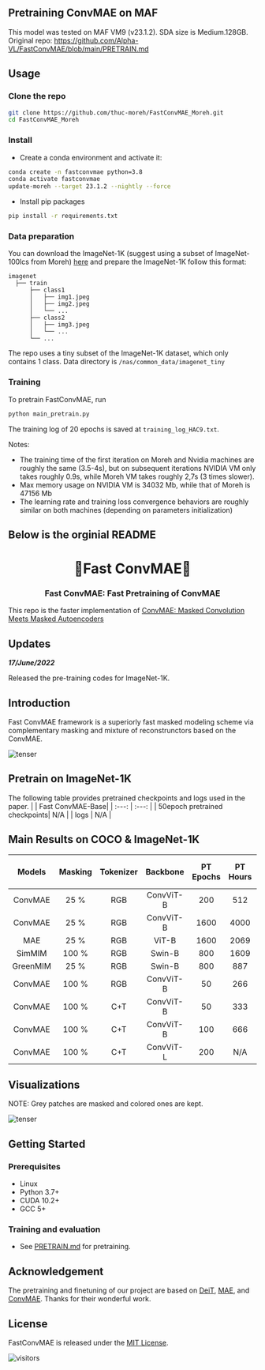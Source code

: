 ## Pretraining ConvMAE on MAF
This model was tested on MAF VM9 (v23.1.2). SDA size is Medium.128GB.
Original repo: https://github.com/Alpha-VL/FastConvMAE/blob/main/PRETRAIN.md

## Usage
### Clone the repo
```bash
git clone https://github.com/thuc-moreh/FastConvMAE_Moreh.git
cd FastConvMAE_Moreh
```

### Install

- Create a conda environment and activate it:
```bash
conda create -n fastconvmae python=3.8
conda activate fastconvmae
update-moreh --target 23.1.2 --nightly --force
```

- Install pip packages

```bash
pip install -r requirements.txt
```

### Data preparation

You can download the ImageNet-1K (suggest using a subset of ImageNet-100lcs from Moreh) [here](https://image-net.org) and prepare the ImageNet-1K follow this format:
```tree data
imagenet
  ├── train
      ├── class1
      │   ├── img1.jpeg
      │   ├── img2.jpeg
      │   └── ...
      ├── class2
      │   ├── img3.jpeg
      │   └── ...
      └── ...
```
The repo uses a tiny subset of the ImageNet-1K dataset, which only contains 1 class. Data directory is `/nas/common_data/imagenet_tiny`

### Training
To pretrain FastConvMAE, run

```bash
python main_pretrain.py
```
The training log of 20 epochs is saved at `training_log_HAC9.txt`.

Notes:
- The training time of the first iteration on Moreh and Nvidia machines are roughly the same (3.5-4s), but on subsequent iterations NVIDIA VM only takes roughly 0.9s, while Moreh VM takes roughly 2,7s (3 times slower).
- Max memory usage on NVIDIA VM is 34032 Mb, while that of Moreh is 47156 Mb
- The learning rate and training loss convergence behaviors are roughly similar on both machines (depending on parameters initialization)

## Below is the orginial README
<div align="center">
<h1>🚀Fast ConvMAE🚀</h1>
<h3>Fast ConvMAE: Fast Pretraining of ConvMAE</h3>


</div>

This repo is the faster implementation of [ConvMAE: Masked Convolution Meets Masked Autoencoders](https://arxiv.org/abs/2205.03892)


## Updates
***17/June/2022***

Released the pre-training codes for ImageNet-1K.

## Introduction
Fast ConvMAE framework is a superiorly fast masked modeling scheme via complementary masking and mixture of reconstrunctors based on the ConvMAE. 

![tenser](figures/FastConvMAE.png)

## Pretrain on ImageNet-1K
The following table provides pretrained checkpoints and logs used in the paper.
| | Fast ConvMAE-Base|
| :---: | :---: |
| 50epoch pretrained checkpoints| N/A |
| logs | N/A |


## Main Results on COCO & ImageNet-1K
| Models | Masking | Tokenizer| Backbone | PT Epochs | PT Hours | COCO FT Epochs | $AP^{Box}$ | $AP^{Mask}$ |ImageNet Finetune Epochs | Finetune acc@1(%) | ADE 20K mIoU|
| :---: | :---: | :---: | :---: | :---: | :---: | :---: | :---: | :---: | :---: | :---: | :---: |
| ConvMAE | 25 \% | RGB | ConvViT-B | 200 | 512 | 25 | 50.8 | 45.4 | 100| 84.4 | 48.5 |
| ConvMAE | 25 \% | RGB | ConvViT-B | 1600 | 4000 | 25 | 53.2 | 47.1 | 100 | 85.0 | 51.7 |
| MAE | 25 \% | RGB | ViT-B | 1600 | 2069 | 100 | 50.3 | 44.9 | 100 | 83.6 | 48.1 |
| SimMIM | 100 \% | RGB | Swin-B | 800 | 1609 | 36 | 50.4 | 44.4 | 100 | 84.0 | - |
| GreenMIM | 25 \% | RGB | Swin-B | 800 | 887 | 36 | 50.0 | 44.1 | 100 | 85.1 | - |
| ConvMAE | 100 \% | RGB | ConvViT-B | 50 | 266 | 25 | 51.0 | 45.4 | 100 | 84.4 | 48.3 |
| ConvMAE | 100 \% | C+T |ConvViT-B | 50 | 333 | 25 | 52.8 | 46.9 | 100 | 85.0 | 52.7 |
| ConvMAE | 100 \% | C+T |ConvViT-B | 100 | 666 | 25 | 53.3 | 47.3 | 100 | 85.2 | 52.8 |
| ConvMAE | 100 \% | C+T |ConvViT-L | 200 | N/A | 25 | N/A | N/A | 50 | 86.7 | 54.5 |
## Visualizations

NOTE: Grey patches are masked and colored ones are kept.

![tenser](figures/visualization_example.png)


## Getting Started
### Prerequisites
* Linux
* Python 3.7+
* CUDA 10.2+
* GCC 5+

### Training and evaluation
* See [PRETRAIN.md](PRETRAIN.md) for pretraining.


## Acknowledgement
The pretraining and finetuning of our project are based on [DeiT](https://github.com/facebookresearch/deit), [MAE](https://github.com/facebookresearch/mae), and [ConvMAE](https://github.com/Alpha-VL/ConvMAE). Thanks for their wonderful work.

## License
FastConvMAE is released under the [MIT License](https://github.com/Alpha-VL/ConvMAE/blob/main/LICENSE).


![visitors](https://visitor-badge.glitch.me/badge?page_id=Alpha-VL/FastConvMAE)

